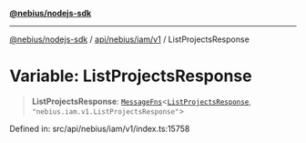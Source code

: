 [**@nebius/nodejs-sdk**](../../../../../README.md)

***

[@nebius/nodejs-sdk](../../../../../README.md) / [api/nebius/iam/v1](../README.md) / ListProjectsResponse

# Variable: ListProjectsResponse

> **ListProjectsResponse**: [`MessageFns`](../../../../../runtime/protos/core/interfaces/MessageFns.md)\<[`ListProjectsResponse`](../interfaces/ListProjectsResponse.md), `"nebius.iam.v1.ListProjectsResponse"`\>

Defined in: src/api/nebius/iam/v1/index.ts:15758
